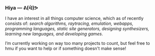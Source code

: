 ### Hiya — ᕕ(ᐛ)ᕗ
I have an interest in all things computer science, which as of recently consists of: *search algorithms, raytracing, emulation, webapps, programming languages, static site generators, designing synthesizers, learning new languages, and developing games*.

I’m currently working on way too many projects to count, but feel free to hmu if you want to help or if something doesn't make sense!
